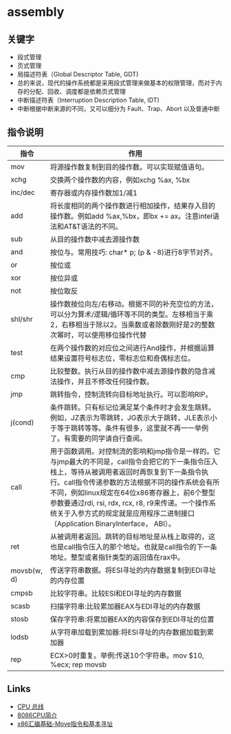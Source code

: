 # assembly

## 关键字

- 段式管理
- 页式管理
- 局描述符表（Global Descriptor Table, GDT)
- 总的来说，现代的操作系统都是采用段式管理来做基本的权限管理，而对于内存的分配、回收、调度都是依赖页式管理
- 中断描述符表（Interruption Description Table, IDT)
- 中断根据中断来源的不同，又可以细分为 Fault、Trap、Abort 以及普通中断

## 指令说明

指令|作用|
|---|---|
mov  | 将源操作数复制到目的操作数。可以实现赋值语句。
xchg | 交换两个操作数的内容，例如xchg %ax, %bx
inc/dec | 寄存器或内存操作数加1/减1 
add | 将长度相同的两个操作数进行相加操作，结果存入目的操作数。例如add %ax,%bx，即bx += ax。注意intel语法和AT&T语法的不同。
sub | 从目的操作数中减去源操作数
and | 按位与。常用技巧: char* p; (p & -8)进行8字节对齐。
or  | 按位或
xor | 按位异或
not | 按位取反
shl/shr | 操作数按位向左/右移动。根据不同的补充空位的方法，可以分为算术/逻辑/循环等不同的类型。左移相当于乘2，右移相当于除以2。当乘数或者除数刚好是2的整数次幂时，可以使用移位操作代替
test | 在两个操作数的对应位之间进行And操作，并根据运算结果设置符号标志位，零标志位和奇偶标志位。
cmp  | 比较整数。执行从目的操作数中减去源操作数的隐含减法操作，并且不修改任何操作数。
jmp  | 跳转指令，控制流转向目标地址执行。可以影响RIP。
j(cond) |条件跳转。只有标记位满足某个条件时才会发生跳转。例如，JZ表示为零跳转，JG表示大于跳转，JLE表示小于等于跳转等等。条件有很多，这里就不再一一举例了。有需要的同学请自行查阅。
call | 用于函数调用。对控制流的影响和jmp指令是一样的。它与jmp最大的不同是，call指令会把它的下一条指令压入栈上，等待从被调用者返回时再恢复到下一条指令执行。call指令传递参数的方法根据不同的操作系统会有所不同，例如linux规定在64位x86寄存器上，前6个整型参数要通过rdi, rsi, rdx, rcx, r8, r9来传递。一个操作系统关于入参方式的规定就是应用程序二进制接口（Application BinaryInterface， ABI）。
ret  | 从被调用者返回。跳转的目标地址是从栈上取得的，这也是call指令压入的那个地址。也就是call指令的下一条地址。整型或者指针类型的返回值在rax中。
movsb(w, d) | 传送字符串数据。将ESI寻址的内存数据复制到EDI寻址的内存位置
cmpsb | 比较字符串。比较ESl和EDI寻址的内存数据
scasb | 扫描字符串:比较累加器EAX与EDI寻址的内存数据
stosb | 保存字符串:将累加器EAX的内容保存到EDI寻址的位置
lodsb | 从字符串加载到累加器:将ESI寻址的内存数据加载到累加器
rep   | ECX>0时重复。举例:传送10个字符串。mov $10, %ecx; rep movsb

## Links

- [CPU 总线](https://www.cnblogs.com/yilang/p/11005532.html)
- [8086CPU简介](https://www.cnblogs.com/BoyXiao/archive/2010/11/20/1882716.html)
- [x86汇编基础-Move指令和基本寻址](https://www.jianshu.com/p/fd1cfed8a2d2)